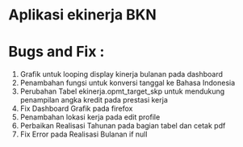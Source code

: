 # Aplikasi ekinerja BKN

Bugs and Fix :
===============
1. Grafik untuk looping display kinerja bulanan pada dashboard
2. Penambahan fungsi untuk konversi tanggal ke Bahasa Indonesia
3. Perubahan Tabel ekinerja.opmt_target_skp untuk mendukung penampilan angka kredit pada prestasi 
kerja
4. Fix Dashboard Grafik pada firefox 
5. Penambahan lokasi kerja pada edit profile
6. Perbaikan Realisasi Tahunan pada bagian tabel dan cetak pdf
7. Fix Error pada Realisasi Bulanan if null

